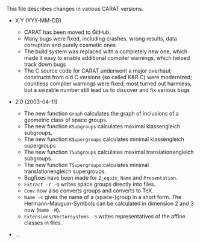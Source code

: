 This file describes changes in various CARAT versions.

* X.Y (YYY-MM-DD)

  - CARAT has been moved to GitHub.
  - Many bugs were fixed, including crashes, wrong results, data corruption
    and purely cosmetic ones
  - The build system was replaced with a completely new one, which made it
    easy to enable additional compiler warnings, which helped track down bugs
  - The C source code for CARAT underwent a major overhaul; constructs
    from old C versions (so called K&R C) were modernized; countless compiler
    warnings were fixed; most turned out harmless, but a seizable number still
    lead us to discover and fix various bugs

* 2.0 (2003-04-11)

  - The new function `Graph` calculates the graph of
    inclusions of a geometric class of space groups.
  - The new function `KSubgroups` calculates maximal klassengleich subgroups.
  - The new function `KSupergroups` calculates minimal klassengleich supergroups
  - The new function `TSubgroups` calculates maximal translationengleich subgroups.
  - The new function `TSupergroups` calculates minimal translationengleich supergroups.
  - Bugfixes have been made for `Z_equiv`, `Name` and `Presentation`.
  - `Extract -r -D` writes space groups directly into files.
  - `Conv` now also converts groups and converts to TeX. 
  - `Name -c` gives the name of a (space-)group in a short form. The
    Hermann-Mauguin-Symbols can be calculated in dimension 2 and 3 now 
    (`Name -M`).
  - `Extensions/Vectorsystems -S` writes representatives of 
    the affine classes in files.

* ...
